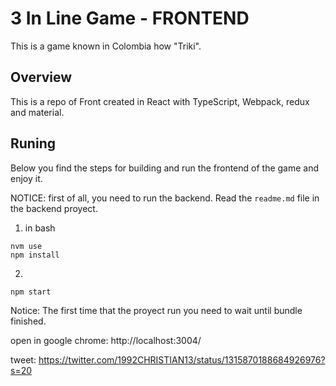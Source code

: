 # 3 In Line Game - FRONTEND

This is a game known in Colombia how "Triki".

## Overview

This is a repo of Front created in React with TypeScript, Webpack, redux and material.

## Runing 

Below you find the steps for building and run the frontend of the game and enjoy it.

NOTICE: first of all, you need to run the backend. Read the `readme.md` file in the backend proyect.

1. in bash

```
nvm use
npm install
```

2. 
```
npm start
```

Notice: The first time that the proyect run you need to wait until bundle finished.

open in google chrome: http://localhost:3004/

tweet: https://twitter.com/1992CHRISTIAN13/status/1315870188684926976?s=20